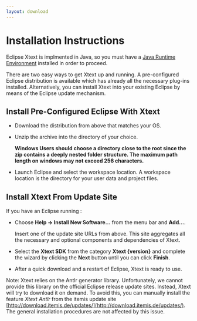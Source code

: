 ```yaml
---
layout: download
---
```


Installation Instructions
=========================

Eclipse Xtext is implmented in Java, so you must have a [Java Runtime Environment](http://www.oracle.com/technetwork/java/index.html) installed in order to proceed.

There are two easy ways to get Xtext up and running. A pre-configured Eclipse distribution is available which has already all the necessary plug-ins installed. Alternatively, you can install Xtext into your existing Eclipse by means of the Eclipse update mechanism.

Install Pre-Configured Eclipse With Xtext
-----------------------------------------

 * Download the distribution from above that matches your OS.
 * Unzip the archive into the directory of your choice.

   **Windows Users should choose a directory close to the root since the zip contains a deeply nested folder structure. The maximum path length on windows may not exceed 256 characters.**
 * Launch Eclipse and select the workspace location. A workspace location is the directory for your user data and project files.

Install Xtext From Update Site
------------------------------

If you have an Eclipse running :

 * Choose **Help -&gt; Install New Software...** from the menu bar and **Add...**. 

   Insert one of the update site URLs from above. This site aggregates all the necessary and optional components and dependencies of Xtext.
 * Select the **Xtext SDK** from the category **Xtext {version}** and complete the wizard by clicking the **Next** button until you can click **Finish**.
 * After a quick download and a restart of Eclipse, Xtext is ready to use.

Note: Xtext relies on the Antlr generator library. Unfortunately, we cannot provide this library on the official Eclipse release update sites. Instead, Xtext will try to download it on demand. To avoid this, you can manually install the feature *Xtext Antlr* from the itemis update site [http://download.itemis.de/updates/](http://download.itemis.de/updates/). The general installation procedures are not affected by this issue.



